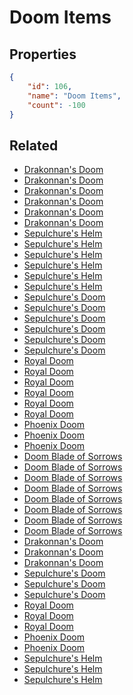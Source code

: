 # Doom Items

<no description available>

## Properties

```json
{
    "id": 106,
    "name": "Doom Items",
    "count": -100
}
```

## Related

- [Drakonnan's Doom](../items/2815-drakonnan-s-doom.md)
- [Drakonnan's Doom](../items/2816-drakonnan-s-doom.md)
- [Drakonnan's Doom](../items/2817-drakonnan-s-doom.md)
- [Drakonnan's Doom](../items/2818-drakonnan-s-doom.md)
- [Drakonnan's Doom](../items/2819-drakonnan-s-doom.md)
- [Drakonnan's Doom](../items/2820-drakonnan-s-doom.md)
- [Sepulchure's Helm](../items/2821-sepulchure-s-helm.md)
- [Sepulchure's Helm](../items/2822-sepulchure-s-helm.md)
- [Sepulchure's Helm](../items/2823-sepulchure-s-helm.md)
- [Sepulchure's Helm](../items/2824-sepulchure-s-helm.md)
- [Sepulchure's Helm](../items/2825-sepulchure-s-helm.md)
- [Sepulchure's Helm](../items/2826-sepulchure-s-helm.md)
- [Sepulchure's Doom](../items/2827-sepulchure-s-doom.md)
- [Sepulchure's Doom](../items/2828-sepulchure-s-doom.md)
- [Sepulchure's Doom](../items/2829-sepulchure-s-doom.md)
- [Sepulchure's Doom](../items/2830-sepulchure-s-doom.md)
- [Sepulchure's Doom](../items/2831-sepulchure-s-doom.md)
- [Sepulchure's Doom](../items/2832-sepulchure-s-doom.md)
- [Royal Doom](../items/2833-royal-doom.md)
- [Royal Doom](../items/2834-royal-doom.md)
- [Royal Doom](../items/2835-royal-doom.md)
- [Royal Doom](../items/2836-royal-doom.md)
- [Royal Doom](../items/2837-royal-doom.md)
- [Royal Doom](../items/2838-royal-doom.md)
- [Phoenix Doom](../items/4545-phoenix-doom.md)
- [Phoenix Doom](../items/4544-phoenix-doom.md)
- [Phoenix Doom](../items/4543-phoenix-doom.md)
- [Doom Blade of Sorrows](../items/14282-doom-blade-of-sorrows.md)
- [Doom Blade of Sorrows](../items/14283-doom-blade-of-sorrows.md)
- [Doom Blade of Sorrows](../items/14284-doom-blade-of-sorrows.md)
- [Doom Blade of Sorrows](../items/14285-doom-blade-of-sorrows.md)
- [Doom Blade of Sorrows](../items/14286-doom-blade-of-sorrows.md)
- [Doom Blade of Sorrows](../items/14287-doom-blade-of-sorrows.md)
- [Doom Blade of Sorrows](../items/14288-doom-blade-of-sorrows.md)
- [Doom Blade of Sorrows](../items/14289-doom-blade-of-sorrows.md)
- [Drakonnan's Doom](../items/14430-drakonnan-s-doom.md)
- [Drakonnan's Doom](../items/14431-drakonnan-s-doom.md)
- [Drakonnan's Doom](../items/14432-drakonnan-s-doom.md)
- [Sepulchure's Doom](../items/14433-sepulchure-s-doom.md)
- [Sepulchure's Doom](../items/14434-sepulchure-s-doom.md)
- [Sepulchure's Doom](../items/14435-sepulchure-s-doom.md)
- [Royal Doom](../items/14436-royal-doom.md)
- [Royal Doom](../items/14437-royal-doom.md)
- [Royal Doom](../items/14438-royal-doom.md)
- [Phoenix Doom](../items/14439-phoenix-doom.md)
- [Phoenix Doom](../items/14440-phoenix-doom.md)
- [Sepulchure's Helm](../items/14458-sepulchure-s-helm.md)
- [Sepulchure's Helm](../items/14459-sepulchure-s-helm.md)
- [Sepulchure's Helm](../items/14460-sepulchure-s-helm.md)

